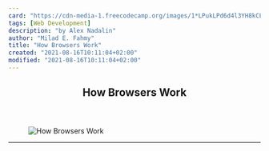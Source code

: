 ```yaml
---
card: "https://cdn-media-1.freecodecamp.org/images/1*LPukLPd6d4l3YH8kCLDz5w.jpeg"
tags: [Web Development]
description: "by Alex Nadalin"
author: "Milad E. Fahmy"
title: "How Browsers Work"
created: "2021-08-16T10:11:04+02:00"
modified: "2021-08-16T10:11:04+02:00"
---
```

<div class="site-wrapper">
<main id="site-main" class="site-main outer">
<div class="inner">
<article class="post-full post tag-web-development tag-security tag-browsers tag-tech tag-apps-tag ">
<header class="post-full-header">
<h1 class="post-full-title">How Browsers Work</h1>
</header>
<figure class="post-full-image">
<picture>
<source media="(max-width: 700px)" sizes="1px" srcset="data:image/gif;base64,R0lGODlhAQABAIAAAAAAAP///yH5BAEAAAAALAAAAAABAAEAAAIBRAA7 1w">
<source media="(min-width: 701px)" sizes="(max-width: 800px) 400px,
(max-width: 1170px) 700px,
1400px" srcset="https://cdn-media-1.freecodecamp.org/images/1*LPukLPd6d4l3YH8kCLDz5w.jpeg 300w,
https://cdn-media-1.freecodecamp.org/images/1*LPukLPd6d4l3YH8kCLDz5w.jpeg 600w,
https://cdn-media-1.freecodecamp.org/images/1*LPukLPd6d4l3YH8kCLDz5w.jpeg 1000w,
https://cdn-media-1.freecodecamp.org/images/1*LPukLPd6d4l3YH8kCLDz5w.jpeg 2000w">
<img onerror="this.style.display='none'" src="https://cdn-media-1.freecodecamp.org/images/1*LPukLPd6d4l3YH8kCLDz5w.jpeg" alt="How Browsers Work">
</picture>
</figure>
<section class="post-full-content">
<div class="post-content medium-migrated-article">
</div>
<hr>
</section>
</article>
</div>
</main>
</div>
<!-- Google Tag Manager (noscript) -->
<!-- End Google Tag Manager (noscript) -->
